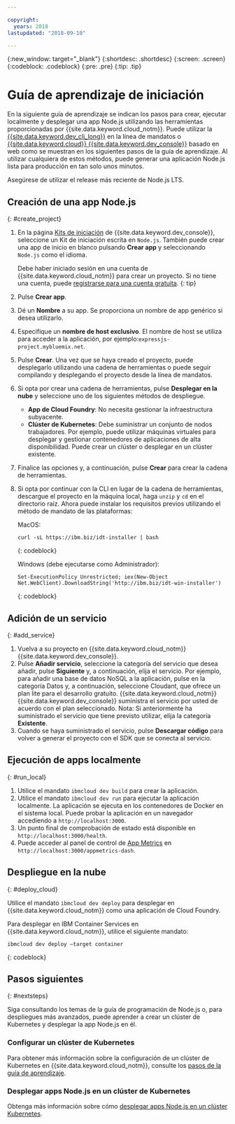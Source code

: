 ```yaml
---

copyright:
  years: 2018
lastupdated: "2018-09-10"

---
```


{:new_window: target="_blank"}
{:shortdesc: .shortdesc}
{:screen: .screen}
{:codeblock: .codeblock}
{:pre: .pre}
{:tip: .tip}

# Guía de aprendizaje de iniciación

En la siguiente guía de aprendizaje se indican los pasos para crear, ejecutar localmente y desplegar una app Node.js utilizando las herramientas proporcionadas por {{site.data.keyword.cloud_notm}}. Puede utilizar la [{{site.data.keyword.dev_cli_long}}](https://console.bluemix.net/docs/cloudnative/dev_cli.html#add-cli) en la línea de mandatos o [{{site.data.keyword.cloud}} {{site.data.keyword.dev_console}}](https://console.bluemix.net/developer/appservice/dashboard) basado en web como se muestran en los siguientes pasos de la guía de aprendizaje. Al utilizar cualquiera de estos métodos, puede generar una aplicación Node.js lista para producción en tan solo unos minutos.

Asegúrese de utilizar el release más reciente de Node.js LTS.

## Creación de una app Node.js
{: #create_project}

1. En la página [Kits de iniciación](https://console.bluemix.net/developer/appservice/starter-kits) de {{site.data.keyword.dev_console}}, seleccione un Kit de iniciación escrita en `Node.js`. También puede crear una app de inicio en blanco pulsando **Crear app** y seleccionando `Node.js` como el idioma.

    Debe haber iniciado sesión en una cuenta de {{site.data.keyword.cloud_notm}} para crear un proyecto. Si no tiene una cuenta, puede [registrarse para una cuenta gratuita](https://console.bluemix.net/registration).
    {: tip}

2. Pulse **Crear app**.
3. Dé un **Nombre** a su app. Se proporciona un nombre de app genérico si desea utilizarlo.
4. Especifique un **nombre de host exclusivo**. El nombre de host se utiliza para acceder a la aplicación, por ejemplo:`expressjs-project.mybluemix.net`.
5. Pulse **Crear**. Una vez que se haya creado el proyecto, puede desplegarlo utilizando una cadena de herramientas o puede seguir compilando y desplegando el proyecto desde la línea de mandatos.
6. Si opta por crear una cadena de herramientas, pulse **Desplegar en la nube** y seleccione uno de los siguientes métodos de despliegue.
    * **App de Cloud Foundry**: No necesita gestionar la infraestructura subyacente.
    * **Clúster de Kubernetes**: Debe suministrar un conjunto de nodos trabajadores. Por ejemplo, puede utilizar máquinas virtuales para desplegar y gestionar contenedores de aplicaciones de alta disponibilidad. Puede crear un clúster o desplegar en un clúster existente.

7. Finalice las opciones y, a continuación, pulse **Crear** para crear la cadena de herramientas.

8. Si opta por continuar con la CLI en lugar de la cadena de herramientas, descargue el proyecto en la máquina local, haga `unzip` y `cd` en el directorio raíz. Ahora puede instalar los requisitos previos utilizando el método de mandato de las plataformas:

    MacOS:
    ```
    curl -sL https://ibm.biz/idt-installer | bash
    ```
    {: codeblock}

    Windows (debe ejecutarse como Administrador):
    ```
    Set-ExecutionPolicy Unrestricted; iex(New-Object Net.WebClient).DownloadString('http://ibm.biz/idt-win-installer')
    ```
    {: codeblock}

## Adición de un servicio
{: #add_service}

1. Vuelva a su proyecto en {{site.data.keyword.cloud_notm}} {{site.data.keyword.dev_console}}.
2. Pulse **Añadir servicio**, seleccione la categoría del servicio que desea añadir, pulse **Siguiente** y, a continuación, elija el servicio. Por ejemplo, para añadir una base de datos NoSQL a la aplicación, pulse en la categoría Datos y, a continuación, seleccione Cloudant, que ofrece un plan lite para el desarrollo gratuito. {{site.data.keyword.cloud_notm}} {{site.data.keyword.dev_console}} suministra el servicio por usted de acuerdo con el plan seleccionado.
Nota: Si anteriormente ha suministrado el servicio que tiene previsto utilizar, elija la categoría **Existente**.
3. Cuando se haya suministrado el servicio, pulse **Descargar código** para volver a generar el proyecto con el SDK que se conecta al servicio.

<!--
<video of creating a project and adding a service>
-->

## Ejecución de apps localmente
{: #run_local}

1. Utilice el mandato `ibmcloud dev build` para crear la aplicación.
2. Utilice el mandato `ibmcloud dev run` para ejecutar la aplicación localmente. La aplicación se ejecuta en los contenedores de Docker en el sistema local. Puede probar la aplicación en un navegador accediendo a `http://localhost:3000`.
3. Un punto final de comprobación de estado está disponible en `http://localhost:3000/health`.
4. Puede acceder al panel de control de [App Metrics](https://developer.ibm.com/node/monitoring-post-mortem/application-metrics-node-js/) en `http://localhost:3000/appmetrics-dash`.

<!--
<video>
-->

## Despliegue en la nube
{: #deploy_cloud}

Utilice el mandato `ibmcloud dev deploy` para desplegar en {{site.data.keyword.cloud_notm}} como una aplicación de Cloud Foundry. 

Para desplegar en IBM Container Services en {{site.data.keyword.cloud_notm}}, utilice el siguiente mandato:
```
ibmcloud dev deploy –target container 
```
{: codeblock}

## Pasos siguientes
{: #nextsteps}

Siga consultando los temas de la guía de programación de Node.js o, para despliegues más avanzados, puede aprender a crear un clúster de Kubernetes y desplegar la app Node.js en él.

### Configurar un clúster de Kubernetes
Para obtener más información sobre la configuración de un clúster de Kubernetes en {{site.data.keyword.cloud_notm}}, consulte los [pasos de la guía de aprendizaje](https://console.bluemix.net/docs/containers/cs_clusters.html#clusters).

### Desplegar apps Node.js en un clúster de Kubernetes
Obtenga más información sobre cómo [desplegar apps Node.js en un clúster Kubernetes](../containers/cs_tutorials_apps.html).
